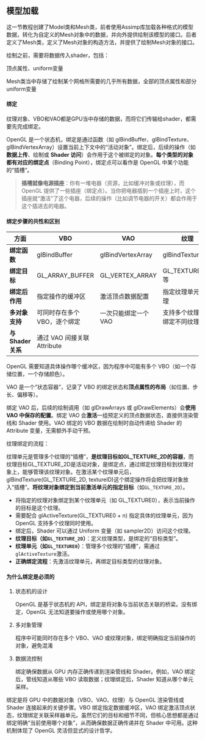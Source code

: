 ## 模型加载

这一节教程创建了Model类和Mesh类，前者使用Assimp库加载各种格式的模型数据，转化为自定义的Mesh对象中的数据，并向外提供绘制该模型的接口。后者定义了Mesh类，定义了Mesh对象的构造方法，并提供了绘制Mesh对象的接口。



绘制之前，需要将数据传入shader，包括：

顶点属性、uniform变量

Mesh类当中存储了绘制某个网格所需要的几乎所有数据，全部的顶点属性和部分uniform变量



#### 绑定

纹理对象、VBO和VAO都是GPU当中存储的数据，而将它们传输给shader，都需要先完成绑定。



OpenGL 是一个状态机，绑定是通过函数（如 glBindBuffer、glBindTexture、glBindVertexArray）设置当前上下文中的“活动对象”。绑定后，后续的操作（如**数据上传**、绘制或 **Shader 访问**）会作用于这个被绑定的对象。**每个类型的对象都有对应的绑定点**（Binding Point），绑定点可以看作是 OpenGL 中某个功能的“插槽”。

>**插槽就像电源插座**：你有一堆电器（资源，比如缓冲对象或纹理），而 OpenGL 提供了一些插座（绑定点）。当你把电器插到一个插座上时，这个插座就“激活”了这个电器，后续的操作（比如调节电器的开关）都会作用于这个插进去的电器。



#### **绑定步骤的共性和区别**



| **方面**           | **VBO**                      | **VAO**              | **纹理**                     |
| ------------------ | ---------------------------- | -------------------- | ---------------------------- |
| **绑定函数**       | glBindBuffer                 | glBindVertexArray    | glBindTexture                |
| **绑定目标**       | GL_ARRAY_BUFFER              | GL_VERTEX_ARRAY      | GL_TEXTURE_2D 等             |
| **绑定后作用**     | 指定操作的缓冲区             | 激活顶点数据配置     | 指定纹理单元的纹理           |
| **多对象支持**     | 可同时存在多个 VBO，逐个绑定 | 一次只能绑定一个 VAO | 支持多个纹理单元绑定不同纹理 |
| **与 Shader 关系** | 通过 VAO 间接关联 Attribute  |                      |                              |



OpenGL 需要知道具体操作哪个缓冲区，因为程序中可能有多个 VBO（如一个存储位置，一个存储颜色）。



VAO 是一个“状态容器”，记录了 VBO 的绑定状态和**顶点属性的布局**（如位置、步长、偏移等）。

绑定 VAO 后，后续的绘制调用（如 glDrawArrays 或 glDrawElements）会**使用 VAO 中保存的配置**。绑定 VAO 会**激活**一组预定义的顶点数据状态，直接供渲染管线和 Shader 使用。VAO 绑定的 VBO 数据在绘制时自动传递给 Shader 的 Attribute 变量，无需额外手动干预。







纹理绑定的流程：

纹理单元是管理多个纹理的“插槽”，**是纹理目标如GL_TEXTURE_2D的容器**，而纹理目标GL_TEXTURE_2D是活动对象，是绑定点，通过绑定纹理目标到纹理对象上，能够管理该纹理对象。在激活某个纹理单元后，glBindTexture(GL_TEXTURE_2D, textureID)这个绑定操作将会把纹理对象放入“插槽”。**将纹理对象绑定到当前激活单元的指定目标**（如`GL_TEXTURE_2D`）。







- 将指定的纹理对象绑定到某个纹理单元（如 GL_TEXTURE0），表示当前操作的目标是这个纹理。
- 需要配合 glActiveTexture(GL_TEXTURE0 + n) 指定具体的纹理单元，因为 OpenGL 支持多个纹理同时使用。
- 绑定后，Shader 可以通过 Uniform 变量（如 sampler2D）访问这个纹理。
- **纹理目标（如`GL_TEXTURE_2D`）**：定义纹理类型，是绑定的“目标类型”。
- **纹理单元（如`GL_TEXTURE0`）**：管理多个纹理的“插槽”，需通过`glActiveTexture`激活。
- **正确绑定流程**：先激活纹理单元，再绑定目标类型的纹理对象。



#### 为什么绑定是必须的

1. 状态机的设计

   OpenGL 是基于状态机的 API，绑定是将对象与当前状态关联的桥梁。没有绑定，OpenGL 无法知道要操作或使用哪个对象。

2. 多对象管理

   程序中可能同时存在多个 VBO、VAO 或纹理对象，绑定明确指定当前操作的对象，避免混淆

3. 数据流控制

   绑定确保数据从 GPU 内存正确传递到渲染管线和 Shader。例如，VAO 绑定后，管线知道从哪些 VBO 读取数据；纹理绑定后，Shader 知道从哪个单元采样。





绑定是将 GPU 中的数据对象（VBO、VAO、纹理）与 OpenGL 渲染管线或 Shader 连接起来的关键步骤。VBO 绑定指定数据缓冲区，VAO 绑定激活顶点状态，纹理绑定关联采样器单元。虽然它们的目标和细节不同，但核心思想都是通过绑定明确“当前使用哪个对象”，从而确保数据正确传递并在 Shader 中可用。这种机制体现了 OpenGL 灵活但显式的设计哲学。
